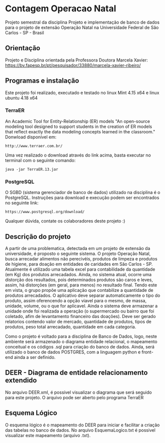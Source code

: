 # Contagem Operacao Natal

Projeto semestral da disciplina Projeto e implementação de banco de dados para o projeto de extensão Operação Natal na Universidade Federal de São Carlos - SP - Brasil

## Orientação

Projeto e Disciplina orientada pela Professora Doutora Marcela Xavier: https://bv.fapesp.br/pt/pesquisador/33880/marcela-xavier-ribeiro/

## Programas e instalação

Este projeto foi realizado, executado e testado no linux Mint 4.15 x64 e linux ubuntu 4.18 x64 

### TerraER

An Academic Tool for Entity-Relationship (ER) models
"An open-source modeling tool designed to support students in the creation of ER models that reflect exactly the data modeling concepts learned in the classroom."
Donwload disponível em:

```
http://www.terraer.com.br/
```

Uma vez realizado o download através do link acima, basta executar no terminal com o seguinte comando:

```
java -jar TerraER.13.jar
```

### PostgreSQL

O SGBD (sistema gerenciador de banco de dados) utilizado na disciplina é o PostgreSQL.
Instruções para download e execução podem ser encontrados no seguinte link:

```
https://www.postgresql.org/download/
```

Qualquer dúvida, contate os colaboradores deste projeto :)


## Descrição do projeto

A partir de uma problematica, detectada em um projeto de extensão da universidade, é proposto o seguinte sistema. O projeto Operação Natal, busca arrecadar alimentos não perecivéis, produtos de limpeza e produtos de higiene, para doação em entidades de caridades em São Carlos - SP. Atualmente é utilizado uma tabela excel para contabilidade da quantidade (em Kg) dos produtos arrecadados. Ainda, no sistema atual, ocorre uma distorção dos resultados, pois determinados produtos são caros e leves, assim, há distorções (em geral, para menos) no resultado final. 
Tendo este em vista, o grupo propõe uma aplicação que contabilize a quantidade de produtos arrecadados. O aplicativo deve separar automaticamente o tipo do produto, assim oferencendo a opção viavel para o mesmo, de massa, unidade, volume, ou o que for aplicavel. Ainda o sistema deve armazenar a unidade onde foi realizada a operação (o supermercado ou bairro que foi coletado, afim de levantamento financeiro das doações).
Deve ser gerado relatorios contendo valor de mercado, quantidade de produtos, tipos de produtos, peso total arrecadado,  quantidade em cada categoria.

Como o projeto é voltado para a disciplina de Banco de Dados, logo, neste ambiente será armazenado o diagrama entidade relacional, o mapeamento conceitual e os códigos .sql para criação do banco de dados.
Ainda, será utilizado o banco de dados POSTGRES, com a linguagem python e front-end ainda a ser definido.

## DEER - Diagrama de entidade relacionamento extendido

No arquivo DEER.xml, é possível visualizar o diagrama que será seguido para este projeto. O arquivo pode ser aberto pelo programa TerraER

## Esquema Lógico

O esquema lógico é o mapeamento do DEER para iniciar e facilitar a criação das tabelas no banco de dados. No arquivo EsquemaLogico.txt é possivel visualizar este mapeamento (arquivo .txt).